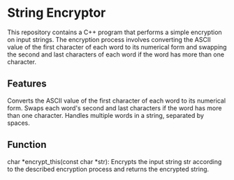 String Encryptor
===
This repository contains a C++ program that performs a simple encryption on input strings. The encryption process involves converting the ASCII value of the first character of each word to its numerical form and swapping the second and last characters of each word if the word has more than one character.

Features
---
Converts the ASCII value of the first character of each word to its numerical form.
Swaps each word's second and last characters if the word has more than one character.
Handles multiple words in a string, separated by spaces.

Function
---
char *encrypt_this(const char *str): Encrypts the input string str according to the described encryption process and returns the encrypted string.

